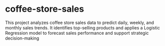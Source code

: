 # coffee-store-sales
This project analyzes coffee store sales data to predict daily, weekly, and monthly sales trends. It identifies top-selling products and applies a Logistic Regression model to forecast sales performance and support strategic decision-making
